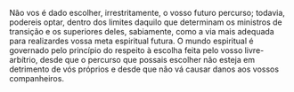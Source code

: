 ﻿Não vos é dado escolher, irrestritamente, o vosso futuro percurso; todavia, podereis optar, dentro dos limites daquilo que determinam os ministros de transição e os superiores deles, sabiamente, como a via mais adequada para realizardes vossa meta espiritual futura. O mundo espiritual é governado pelo princípio do respeito à escolha feita pelo vosso livre-arbítrio, desde que o percurso que possais escolher não esteja em detrimento de vós próprios e desde que não vá causar danos aos vossos companheiros.
